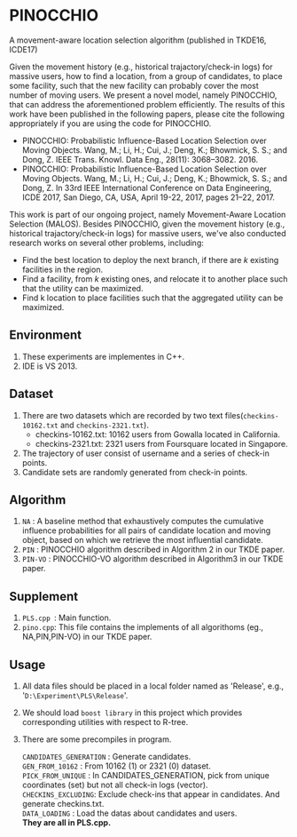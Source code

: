 # PINOCCHIO
A movement-aware location selection algorithm (published in TKDE16, ICDE17)

Given the movement history (e.g., historical trajactory/check-in logs) for massive users, how to find a location, from a group of candidates, to place some facility, such that the new facility can probably cover the most number of moving users. We present a novel model, namely PINOCCHIO, that can address the aforementioned problem efficiently. The results of this work have been published in the following papers, please cite the following appropriately if you are using the code for PINOCCHIO.

- PINOCCHIO: Probabilistic Influence-Based Location Selection over Moving Objects.    Wang, M.; Li, H.; Cui, J.; Deng, K.; Bhowmick, S. S.; and Dong, Z.   IEEE Trans. Knowl. Data Eng., 28(11): 3068–3082. 2016.
- PINOCCHIO: Probabilistic Influence-Based Location Selection over Moving Objects.    Wang, M.; Li, H.; Cui, J.; Deng, K.; Bhowmick, S. S.; and Dong, Z.   In 33rd IEEE International Conference on Data Engineering, ICDE 2017, San Diego, CA, USA, April 19-22, 2017, pages 21–22, 2017.

This work is part of our ongoing project, namely Movement-Aware Location Selection (MALOS). Besides PINOCCHIO, given the movement history (e.g., historical trajactory/check-in logs) for massive users, we've also conducted research works on several other problems, including:
- Find the best location to deploy the next branch, if there are *k* existing facilities in the region.
- Find a facility, from *k* existing ones, and relocate it to another place such that the utility can be maximized.
- Find k location to place facilities such that the aggregated utility can be maximized.


Environment
----------
1. These experiments are implementes in C++.<br>
2. IDE is VS 2013.

Dataset
----------
1. There are two datasets which are recorded by two text files(`checkins-10162.txt` and `checkins-2321.txt`).<br>
    * checkins-10162.txt: 10162 users from Gowalla located in California.
    * checkins-2321.txt: 2321 users from Foursquare located in Singapore.
2. The trajectory of user consist of username and a series of check-in points.<br>
3. Candidate sets are randomly generated from check-in points.

Algorithm
----------
1. `NA` : A baseline method that exhaustively computes the cumulative influence probabilities for all pairs of candidate location and moving object, based on which we retrieve the most influential candidate.<br>
2. `PIN` : PINOCCHIO algorithm described in Algorithm 2 in our TKDE paper.<br>
3. `PIN-VO` : PINOCCHIO-VO algorithm described in Algorithm3 in our TKDE paper.<br>

Supplement
----------------

1. `PLS.cpp `: Main function. <br>
2. `pino.cpp`: This file contains the implements of all algorithoms (eg., NA,PIN,PIN-VO) in our TKDE paper.<br>

Usage
----------
1. All data files should be placed in a local folder named as 'Release', e.g., '`D:\Experiment\PLS\Release`'.<br>
2. We should load `boost library` in this project which provides corresponding utilities with respect to R-tree.<br>
3. There are some precompiles in program.<br>
    
    `CANDIDATES_GENERATION` : Generate candidates.<br>
    `GEN_FROM_10162` : From 10162 (1) or 2321 (0) dataset.<br>
    `PICK_FROM_UNIQUE` : In CANDIDATES_GENERATION, pick from unique coordinates (set) but not all check-in logs (vector).<br>
    `CHECKINS_EXCLUDING`: Exclude check-ins that appear in candidates. And generate checkins.txt.<br>
    `DATA_LOADING`  : Load the datas about candidates and users.<br>
    **They are all in PLS.cpp.**<br>


